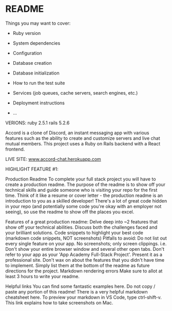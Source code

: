 # README

Things you may want to cover:

* Ruby version

* System dependencies

* Configuration

* Database creation

* Database initialization

* How to run the test suite

* Services (job queues, cache servers, search engines, etc.)

* Deployment instructions

* ...

VERIONS:
ruby 2.5.1
rails 5.2.6

Accord is a clone of Discord, an instant messaging app with various features such as the ability to create and customize servers and live chat mutual members. This project uses a Ruby on Rails backend with a React frontend.

  LIVE SITE: www.accord-chat.herokuapp.com


HIGHLIGHT FEATURE #1:




Production Readme
To complete your full stack project you will have to create a production readme. The purpose of the readme is to show off your technical skills and guide someone who is visiting your repo for the first time. Think of it like a resume or cover letter - the production readme is an introduction to you as a skilled developer! There's a lot of great code hidden in your repo (and potentially some code you're okay with an employer not seeing), so use the readme to show off the places you excel.

Features of a great production readme:
Delve deep into ~2 features that show off your technical abilities. Discuss both the challenges faced and your brilliant solutions.
Code snippets to highlight your best code (markdown code snippets, NOT screenshots)
Pitfalls to avoid:
Do not list out every single feature on your app.
No screenshots; only screen clippings. i.e. Don't show your entire browser window and several other open tabs.
Don't refer to your app as your 'App Academy Full-Stack Project'. Present it as a professional site.
Don't wax on about the features that you didn't have time to implement. Simply list them at the bottom of the readme as future directions for the project.
Markdown rendering errors
Make sure to allot at least 3 hours to write your readme.

Helpful links
You can find some fantastic examples here. Do not copy / paste any portion of this readme!
There is a very helpful markdown cheatsheet here. To preview your markdown in VS Code, type ctrl-shift-v.
This link explains how to take screenshots on Mac.